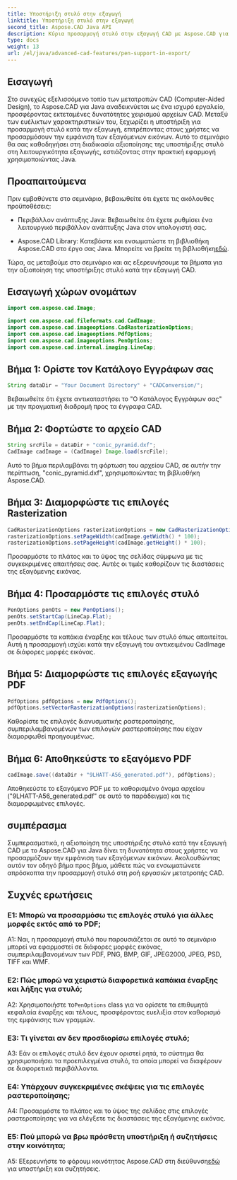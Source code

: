 ```yaml
---
title: Υποστήριξη στυλό στην εξαγωγή
linktitle: Υποστήριξη στυλό στην εξαγωγή
second_title: Aspose.CAD Java API
description: Κύρια προσαρμογή στυλό στην εξαγωγή CAD με Aspose.CAD για Java. Ακολουθήστε τον βήμα προς βήμα οδηγό μας για απρόσκοπτη ενσωμάτωση.
type: docs
weight: 13
url: /el/java/advanced-cad-features/pen-support-in-export/
---
```

## Εισαγωγή

Στο συνεχώς εξελισσόμενο τοπίο των μετατροπών CAD (Computer-Aided Design), το Aspose.CAD για Java αναδεικνύεται ως ένα ισχυρό εργαλείο, προσφέροντας εκτεταμένες δυνατότητες χειρισμού αρχείων CAD. Μεταξύ των ευέλικτων χαρακτηριστικών του, ξεχωρίζει η υποστήριξη για προσαρμογή στυλό κατά την εξαγωγή, επιτρέποντας στους χρήστες να προσαρμόσουν την εμφάνιση των εξαγόμενων εικόνων. Αυτό το σεμινάριο θα σας καθοδηγήσει στη διαδικασία αξιοποίησης της υποστήριξης στυλό στη λειτουργικότητα εξαγωγής, εστιάζοντας στην πρακτική εφαρμογή χρησιμοποιώντας Java.

## Προαπαιτούμενα

Πριν εμβαθύνετε στο σεμινάριο, βεβαιωθείτε ότι έχετε τις ακόλουθες προϋποθέσεις:

- Περιβάλλον ανάπτυξης Java: Βεβαιωθείτε ότι έχετε ρυθμίσει ένα λειτουργικό περιβάλλον ανάπτυξης Java στον υπολογιστή σας.

-  Aspose.CAD Library: Κατεβάστε και ενσωματώστε τη βιβλιοθήκη Aspose.CAD στο έργο σας Java. Μπορείτε να βρείτε τη βιβλιοθήκη[εδώ](https://releases.aspose.com/cad/java/).

Τώρα, ας μεταβούμε στο σεμινάριο και ας εξερευνήσουμε τα βήματα για την αξιοποίηση της υποστήριξης στυλό κατά την εξαγωγή CAD.

## Εισαγωγή χώρων ονομάτων

```java
import com.aspose.cad.Image;

import com.aspose.cad.fileformats.cad.CadImage;
import com.aspose.cad.imageoptions.CadRasterizationOptions;
import com.aspose.cad.imageoptions.PdfOptions;
import com.aspose.cad.imageoptions.PenOptions;
import com.aspose.cad.internal.imaging.LineCap;
```

## Βήμα 1: Ορίστε τον Κατάλογο Εγγράφων σας

```java
String dataDir = "Your Document Directory" + "CADConversion/";
```

Βεβαιωθείτε ότι έχετε αντικαταστήσει το "Ο Κατάλογος Εγγράφων σας" με την πραγματική διαδρομή προς τα έγγραφα CAD.

## Βήμα 2: Φορτώστε το αρχείο CAD

```java
String srcFile = dataDir + "conic_pyramid.dxf";
CadImage cadImage = (CadImage) Image.load(srcFile);
```

Αυτό το βήμα περιλαμβάνει τη φόρτωση του αρχείου CAD, σε αυτήν την περίπτωση, "conic_pyramid.dxf", χρησιμοποιώντας τη βιβλιοθήκη Aspose.CAD.

## Βήμα 3: Διαμορφώστε τις επιλογές Rasterization

```java
CadRasterizationOptions rasterizationOptions = new CadRasterizationOptions();
rasterizationOptions.setPageWidth(cadImage.getWidth() * 100);
rasterizationOptions.setPageHeight(cadImage.getHeight() * 100);
```

Προσαρμόστε το πλάτος και το ύψος της σελίδας σύμφωνα με τις συγκεκριμένες απαιτήσεις σας. Αυτές οι τιμές καθορίζουν τις διαστάσεις της εξαγόμενης εικόνας.

## Βήμα 4: Προσαρμόστε τις επιλογές στυλό

```java
PenOptions penOts = new PenOptions();
penOts.setStartCap(LineCap.Flat);
penOts.setEndCap(LineCap.Flat);
```

Προσαρμόστε τα καπάκια έναρξης και τέλους των στυλό όπως απαιτείται. Αυτή η προσαρμογή ισχύει κατά την εξαγωγή του αντικειμένου CadImage σε διάφορες μορφές εικόνας.

## Βήμα 5: Διαμορφώστε τις επιλογές εξαγωγής PDF

```java
PdfOptions pdfOptions = new PdfOptions();
pdfOptions.setVectorRasterizationOptions(rasterizationOptions);
```

Καθορίστε τις επιλογές διανυσματικής ραστεροποίησης, συμπεριλαμβανομένων των επιλογών ραστεροποίησης που είχαν διαμορφωθεί προηγουμένως.

## Βήμα 6: Αποθηκεύστε το εξαγόμενο PDF

```java
cadImage.save((dataDir + "9LHATT-A56_generated.pdf"), pdfOptions);
```

Αποθηκεύστε το εξαγόμενο PDF με το καθορισμένο όνομα αρχείου ("9LHATT-A56_generated.pdf" σε αυτό το παράδειγμα) και τις διαμορφωμένες επιλογές.

## συμπέρασμα

Συμπερασματικά, η αξιοποίηση της υποστήριξης στυλό κατά την εξαγωγή CAD με το Aspose.CAD για Java δίνει τη δυνατότητα στους χρήστες να προσαρμόζουν την εμφάνιση των εξαγόμενων εικόνων. Ακολουθώντας αυτόν τον οδηγό βήμα προς βήμα, μάθετε πώς να ενσωματώνετε απρόσκοπτα την προσαρμογή στυλό στη ροή εργασιών μετατροπής CAD.

## Συχνές ερωτήσεις

### Ε1: Μπορώ να προσαρμόσω τις επιλογές στυλό για άλλες μορφές εκτός από το PDF;

A1: Ναι, η προσαρμογή στυλό που παρουσιάζεται σε αυτό το σεμινάριο μπορεί να εφαρμοστεί σε διάφορες μορφές εικόνας, συμπεριλαμβανομένων των PDF, PNG, BMP, GIF, JPEG2000, JPEG, PSD, TIFF και WMF.

### Ε2: Πώς μπορώ να χειριστώ διαφορετικά καπάκια έναρξης και λήξης για στυλό;

 A2: Χρησιμοποιήστε το`PenOptions` class για να ορίσετε τα επιθυμητά κεφαλαία έναρξης και τέλους, προσφέροντας ευελιξία στον καθορισμό της εμφάνισης των γραμμών.

### Ε3: Τι γίνεται αν δεν προσδιορίσω επιλογές στυλό;

A3: Εάν οι επιλογές στυλό δεν έχουν οριστεί ρητά, το σύστημα θα χρησιμοποιήσει τα προεπιλεγμένα στυλό, τα οποία μπορεί να διαφέρουν σε διαφορετικά περιβάλλοντα.

### Ε4: Υπάρχουν συγκεκριμένες σκέψεις για τις επιλογές ραστεροποίησης;

A4: Προσαρμόστε το πλάτος και το ύψος της σελίδας στις επιλογές ραστεροποίησης για να ελέγξετε τις διαστάσεις της εξαγόμενης εικόνας.

### Ε5: Πού μπορώ να βρω πρόσθετη υποστήριξη ή συζητήσεις στην κοινότητα;

 A5: Εξερευνήστε το φόρουμ κοινότητας Aspose.CAD στη διεύθυνση[εδώ](https://forum.aspose.com/c/cad/19) για υποστήριξη και συζητήσεις.